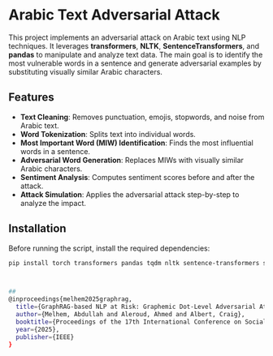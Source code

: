 # Arabic Text Adversarial Attack

This project implements an adversarial attack on Arabic text using NLP techniques. It leverages **transformers**, **NLTK**, **SentenceTransformers**, and **pandas** to manipulate and analyze text data. The main goal is to identify the most vulnerable words in a sentence and generate adversarial examples by substituting visually similar Arabic characters.

## Features

- **Text Cleaning**: Removes punctuation, emojis, stopwords, and noise from Arabic text.
- **Word Tokenization**: Splits text into individual words.
- **Most Important Word (MIW) Identification**: Finds the most influential words in a sentence.
- **Adversarial Word Generation**: Replaces MIWs with visually similar Arabic characters.
- **Sentiment Analysis**: Computes sentiment scores before and after the attack.
- **Attack Simulation**: Applies the adversarial attack step-by-step to analyze the impact.

## Installation

Before running the script, install the required dependencies:

```bash
pip install torch transformers pandas tqdm nltk sentence-transformers scikit-learn tensorflow huggingface-hub



##
@inproceedings{melhem2025graphrag,
  title={GraphRAG-based NLP at Risk: Graphemic Dot-Level Adversarial Attack on Arabic Sentiment and LLM Retrieval-Augmented Models},
  author={Melhem, Abdullah and Aleroud, Ahmed and Albert, Craig},
  booktitle={Proceedings of the 17th International Conference on Social Networks Analysis and Mining (ASONAM 2025)},
  year={2025},
  publisher={IEEE}
}
